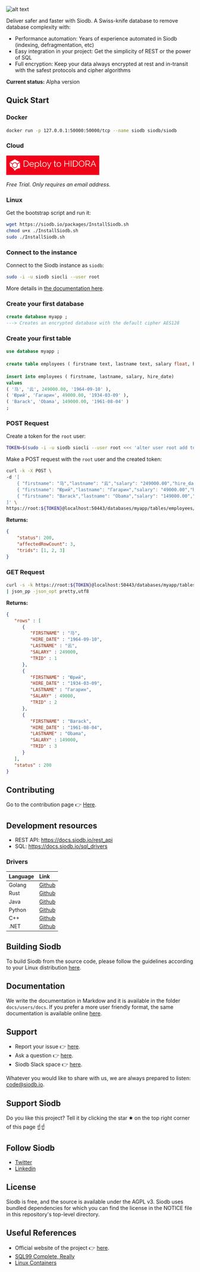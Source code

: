 ![alt text](https://siodb.io/wp-content/uploads/2020/05/SIODB_Logo_Editable_half_landscape_small_logo_site.png)

Deliver safer and faster with Siodb. A Swiss-knife database to remove database complexity with:

- Performance automation: Years of experience automated in Siodb (indexing, defragmentation, etc)
- Easy integration in your project: Get the simplicity of REST or the power of SQL
- Full encryption: Keep your data always encrypted at rest and in-transit with the safest protocols and cipher algorithms

**Current status:** Alpha version

## Quick Start

### Docker

```bash
docker run -p 127.0.0.1:50000:50000/tcp --name siodb siodb/siodb
```

### Cloud

[![Deploy to Hidora](https://raw.githubusercontent.com/siodb/siodb-jelastic/master/images/deploy-to-hidora.png)](https://siodb.hidora.com)

*Free Trial. Only requires an email address.*

### Linux

Get the bootstrap script and run it:

```bash
wget https://siodb.io/packages/InstallSiodb.sh
chmod u+x ./InstallSiodb.sh
sudo ./InstallSiodb.sh
```

### Connect to the instance

Connect to the Siodb instance as `siodb`:

```bash
sudo -i -u siodb siocli --user root
```

More details in [the documentation here](https://docs.siodb.io).

### Create your first database

```sql
create database myapp ;
---> Creates an encrypted database with the default cipher AES128
```

### Create your first table

```sql
use database myapp ;

create table employees ( firstname text, lastname text, salary float, hire_date timestamp) ;

insert into employees ( firstname, lastname, salary, hire_date)
values
( '马', '云', 249000.00, '1964-09-10' ),
( 'Юрий', 'Гагарин', 49000.00, '1934-03-09' ),
( 'Barack', 'Obama', 149000.00, '1961-08-04' )
;
```

### POST Request

Create a token for the `root` user:

```bash
TOKEN=$(sudo -i -u siodb siocli --user root <<< 'alter user root add token TOKEN1' | grep 'Server: token:' | awk '{print $3}')
```

Make a POST request with the `root` user and the created token:

```bash
curl -k -X POST \
-d '[
    { "firstname": "马","lastname": "云","salary": "249000.00","hire_date": "1964-09-10"},
    { "firstname": "Юрий","lastname": "Гагарин","salary": "49000.00","hire_date": "1934-03-09"},
    { "firstname": "Barack","lastname": "Obama","salary": "149000.00","hire_date": "1961-08-04"}
]' \
https://root:${TOKEN}@localhost:50443/databases/myapp/tables/employees/rows
```

**Returns:**

```json
{
	"status": 200,
	"affectedRowCount": 3,
	"trids": [1, 2, 3]
}
```

### GET Request

```bash
curl -s -k https://root:${TOKEN}@localhost:50443/databases/myapp/tables/employees/rows \
| json_pp -json_opt pretty,utf8
```

**Returns:**

```json
{
   "rows" : [
      {
         "FIRSTNAME" : "马",
         "HIRE_DATE" : "1964-09-10",
         "LASTNAME" : "云",
         "SALARY" : 249000,
         "TRID" : 1
      },
      {
         "FIRSTNAME" : "Юрий",
         "HIRE_DATE" : "1934-03-09",
         "LASTNAME" : "Гагарин",
         "SALARY" : 49000,
         "TRID" : 2
      },
      {
         "FIRSTNAME" : "Barack",
         "HIRE_DATE" : "1961-08-04",
         "LASTNAME" : "Obama",
         "SALARY" : 149000,
         "TRID" : 3
      }
   ],
   "status" : 200
}
```

## Contributing

Go to the contribution page 👉 [Here](CONTRIBUTING.md).

## Development resources

- REST API: https://docs.siodb.io/rest_api
- SQL: https://docs.siodb.io/sql_drivers

### Drivers

| Language | Link                                                   |
| -------- | :----------------------------------------------------- |
| Golang   | [Github](https://github.com/siodb/siodb-go-driver)     |
| Rust     | [Github](https://github.com/siodb/siodb-rust-driver)   |
| Java     | [Github](https://github.com/siodb/siodb-jdbc-driver)   |
| Python   | [Github](https://github.com/siodb/siodb-python-driver) |
| C++      | [Github](https://github.com/siodb/siodb-cxx-driver)    |
| .NET     | [Github](https://github.com/siodb/siodb-dotnet-driver) |

## Building Siodb

To build Siodb from the source code, please follow the guidelines according to your Linux
distribution [here](docs/dev/Build.md).

## Documentation

We write the documentation in Markdow and it is available in the folder `docs/users/docs`.
If you prefer a more user friendly format, the same documentation is
available online [here]( https://docs.siodb.io).

## Support

- Report your issue 👉 [here](https://github.com/siodb/siodb/issues/new).
- Ask a question 👉 [here](https://stackoverflow.com/questions/tagged/siodb).
- Siodb Slack space 👉 [here](https://join.slack.com/t/siodb-squad/shared_invite/zt-e766wbf9-IfH9WiGlUpmRYlwCI_28ng).

Whatever you would like to share with us, we are always prepared to listen: code@siodb.io.

## Support Siodb

Do you like this project? Tell it by clicking the star 🟊 on the top right corner of this page ☝☝

## Follow Siodb

- [Twitter](https://twitter.com/Sio_db)
- [Linkedin](https://www.linkedin.com/company/siodb)

## License

Siodb is free, and the source is available under the AGPL v3. Siodb uses
bundled dependencies for which you can find the license in the NOTICE file
in this repository's top-level directory.

## Useful References

- Official website of the project 👉 [here](https://siodb.io).
- [SQL99 Complete, Really](https://crate.io/docs/sql-99/en/latest/index.html)
- [Linux Containers](https://linuxcontainers.org/lxd/getting-started-cli/)
